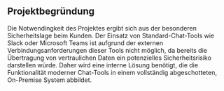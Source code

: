 ## Projektbegründung

Die Notwendingkeit des Projektes ergibt sich aus der besonderen Sicherheitslage beim Kunden. Der Einsatz von Standard-Chat-Tools wie Slack oder Microsoft Teams ist aufgrund der externen Verbindungsanforderungen dieser Tools nicht möglich, da bereits die Übertragung von vertraulichen Daten ein potenzielles Sicherheitsrisiko darstellen würde. Daher wird eine interne Lösung benötigt, die die Funktionalität moderner Chat-Tools in einem vollständig abgeschotteten, On-Premise System abbildet.
